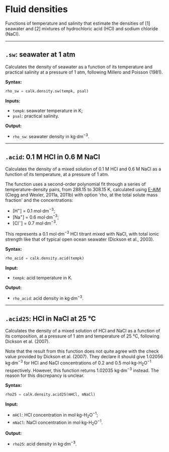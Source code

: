 # Fluid densities

Functions of temperature and salinity that estimate the densities of [1] seawater and [2] mixtures of hydrochloric acid (HCl) and sodium chloride (NaCl).


<hr />

## `.sw`: seawater at 1 atm

Calculates the density of seawater as a function of its temperature and practical salinity at a pressure of 1 atm, following Millero and Poisson (1981).

**Syntax:**

```python
rho_sw = calk.density.sw(tempk, psal)
```

**Inputs:**

  * `tempk`: seawater temperature in K;
  * `psal`: practical salinity.

**Output:**

  * `rho_sw`: seawater density in kg·dm<sup>−3</sup>.


<hr />

## `.acid`: 0.1 M HCl in 0.6 M NaCl

Calculates the density of a mixed solution of 0.1 M HCl and 0.6 M NaCl as a function of its temperature, at a pressure of 1 atm.

The function uses a second-order polynomial fit through a series of temperature-density pairs, from 288.15 to 308.15 K, calculated using [E-AIM](http://www.aim.env.uea.ac.uk/aim/density/density_electrolyte.php) (Clegg and Wexler, 2011a, 2011b) with option 'rho, at the total solute mass fraction' and the concentrations:

  * [H<sup>+</sup>] = 0.1 mol·dm<sup>−3</sup>;
  * [Na<sup>+</sup>] = 0.6 mol·dm<sup>−3</sup>;
  * [Cl<sup>−</sup>] = 0.7 mol·dm<sup>−3</sup>.

This represents a 0.1 mol·dm<sup>−3</sup> HCl titrant mixed with NaCl, with total ionic strength like that of typical open ocean seawater (Dickson et al., 2003).

**Syntax:**

```python
rho_acid = calk.density.acid(tempk)
```

**Input:**

  * `tempk`: acid temperature in K.

**Output:**

  * `rho_acid`: acid density in kg·dm<sup>−3</sup>.

<hr />

## `.acid25`: HCl in NaCl at 25 °C

Calculates the density of a mixed solution of HCl and NaCl as a function of its composition, at a pressure of 1 atm and temperature of 25 °C, following Dickson et al. (2007).

Note that the result from this function does not quite agree with the check value provided by Dickson et al. (2007). They declare it should give 1.02056 kg·dm<sup>−3</sup> for HCl and NaCl concentrations of 0.2 and 0.5 mol·kg-H<sub>2</sub>O<sup>−1</sup> respectively. However, this function returns 1.02035 kg·dm<sup>−3</sup> instead. The reason for this discrepancy is unclear.

**Syntax:**

```python
rho25 = calk.density.acid25(mHCl, mNaCl)
```

**Input:**

  * `mHCl`: HCl concentration in mol·kg-H<sub>2</sub>O<sup>−1</sup>;
  * `mNaCl`: NaCl concentration in mol·kg-H<sub>2</sub>O<sup>−1</sup>.

**Output:**

  * `rho25`: acid density in kg·dm<sup>−3</sup>.
